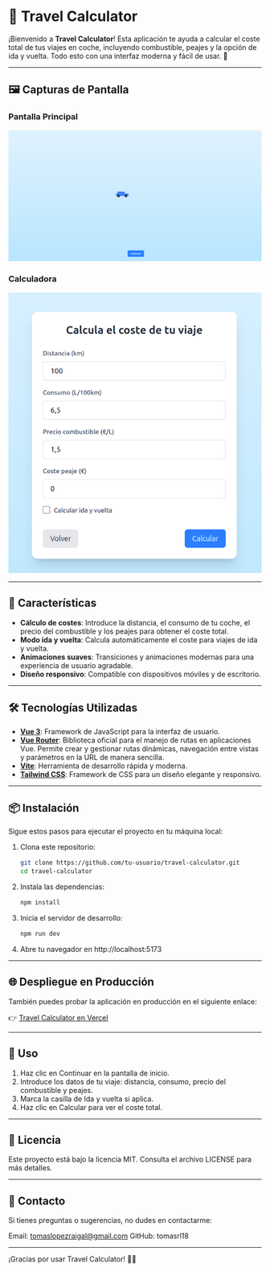 # 🚗 Travel Calculator

¡Bienvenido a **Travel Calculator**! Esta aplicación te ayuda a calcular el coste total de tus viajes en coche, incluyendo combustible, peajes y la opción de ida y vuelta. Todo esto con una interfaz moderna y fácil de usar. 🌟

---

## 🖼️ Capturas de Pantalla

### Pantalla Principal
![Pantalla Principal](./public/img/main_page.png)

### Calculadora
![Calculadora](./public/img/calculator.png)

---

## 🚀 Características

- **Cálculo de costes**: Introduce la distancia, el consumo de tu coche, el precio del combustible y los peajes para obtener el coste total.
- **Modo ida y vuelta**: Calcula automáticamente el coste para viajes de ida y vuelta.
- **Animaciones suaves**: Transiciones y animaciones modernas para una experiencia de usuario agradable.
- **Diseño responsivo**: Compatible con dispositivos móviles y de escritorio.

---

## 🛠️ Tecnologías Utilizadas

- **[Vue 3](https://vuejs.org/)**: Framework de JavaScript para la interfaz de usuario.
- **[Vue Router](https://router.vuejs.org/)**: Biblioteca oficial para el manejo de rutas en aplicaciones Vue. Permite crear y gestionar rutas dinámicas, navegación entre vistas y parámetros en la URL de manera sencilla.
- **[Vite](https://vitejs.dev/)**: Herramienta de desarrollo rápida y moderna.
- **[Tailwind CSS](https://tailwindcss.com/)**: Framework de CSS para un diseño elegante y responsivo.

---

## 📦 Instalación

Sigue estos pasos para ejecutar el proyecto en tu máquina local:

1. Clona este repositorio:
   ```bash
   git clone https://github.com/tu-usuario/travel-calculator.git
   cd travel-calculator

2. Instala las dependencias:
   ```bash
   npm install

3. Inicia el servidor de desarrollo:
   ```bash
   npm run dev

4. Abre tu navegador en http://localhost:5173

---

## 🌐 Despliegue en Producción

También puedes probar la aplicación en producción en el siguiente enlace:

👉 [Travel Calculator en Vercel](https://travel-calculator-steel.vercel.app/)

---

## 📄 Uso

1. Haz clic en Continuar en la pantalla de inicio.
2. Introduce los datos de tu viaje: distancia, consumo, precio del combustible y peajes.
3. Marca la casilla de Ida y vuelta si aplica.
4. Haz clic en Calcular para ver el coste total.

---

## 📝 Licencia

Este proyecto está bajo la licencia MIT. Consulta el archivo LICENSE para más detalles.

---

## 📧 Contacto
Si tienes preguntas o sugerencias, no dudes en contactarme:

Email: tomaslopezraigal@gmail.com
GitHub: tomasrl18

---

¡Gracias por usar Travel Calculator! 🚗✨